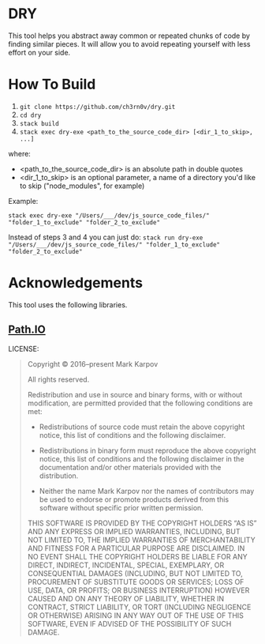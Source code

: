 # DRY

This tool helps you abstract away common or repeated chunks of code by finding similar pieces.
It will allow you to avoid repeating yourself with less effort on your side.

# How To Build

1. `git clone https://github.com/ch3rn0v/dry.git`
2. `cd dry`
3. `stack build`
4. `stack exec dry-exe <path_to_the_source_code_dir> [<dir_1_to_skip>, ...]`

where:

- <path_to_the_source_code_dir> is an absolute path in double quotes
- <dir_1_to_skip> is an optional parameter, a name of a directory you'd like to skip ("node_modules", for example)

Example:

`stack exec dry-exe "/Users/___/dev/js_source_code_files/" "folder_1_to_exclude" "folder_2_to_exclude"`

Instead of steps 3 and 4 you can just do:
`stack run dry-exe "/Users/___/dev/js_source_code_files/" "folder_1_to_exclude" "folder_2_to_exclude"`

# Acknowledgements

This tool uses the following libraries.

## [Path.IO](https://github.com/mrkkrp/path-io)

LICENSE:

> Copyright © 2016–present Mark Karpov
>
> All rights reserved.
>
> Redistribution and use in source and binary forms, with or without modification, are permitted provided that the following conditions are met:
>
> - Redistributions of source code must retain the above copyright notice, this list of conditions and the following disclaimer.
>
> - Redistributions in binary form must reproduce the above copyright notice, this list of conditions and the following disclaimer in the documentation and/or other materials provided with the distribution.
>
> - Neither the name Mark Karpov nor the names of contributors may be used to endorse or promote products derived from this software without specific prior written permission.
>
> THIS SOFTWARE IS PROVIDED BY THE COPYRIGHT HOLDERS “AS IS” AND ANY EXPRESS OR IMPLIED WARRANTIES, INCLUDING, BUT NOT LIMITED TO, THE IMPLIED WARRANTIES OF MERCHANTABILITY AND FITNESS FOR A PARTICULAR PURPOSE ARE DISCLAIMED. IN NO EVENT SHALL THE COPYRIGHT HOLDERS BE LIABLE FOR ANY DIRECT, INDIRECT, INCIDENTAL, SPECIAL, EXEMPLARY, OR CONSEQUENTIAL DAMAGES (INCLUDING, BUT NOT LIMITED TO, PROCUREMENT OF SUBSTITUTE GOODS OR SERVICES; LOSS OF USE, DATA, OR PROFITS; OR BUSINESS INTERRUPTION) HOWEVER CAUSED AND ON ANY THEORY OF LIABILITY, WHETHER IN CONTRACT, STRICT LIABILITY, OR TORT (INCLUDING NEGLIGENCE OR OTHERWISE) ARISING IN ANY WAY OUT OF THE USE OF THIS SOFTWARE, EVEN IF ADVISED OF THE POSSIBILITY OF SUCH DAMAGE.
